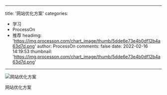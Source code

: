 
---
title: '网站优化方案'
categories: 
 - 学习
 - ProcessOn
 - 推荐
headimg: 'https://img.processon.com/chart_image/thumb/5dde6e73e4b0df12b4a63d7d.png'
author: ProcessOn
comments: false
date: 2022-02-16 14:19:53
thumbnail: 'https://img.processon.com/chart_image/thumb/5dde6e73e4b0df12b4a63d7d.png'
---

<div>   
<img class="thumb" alt="网站优化方案" src="https://img.processon.com/chart_image/thumb/5dde6e73e4b0df12b4a63d7d.png" referrerpolicy="no-referrer">
<p>网站优化方案</p>  
</div>
            